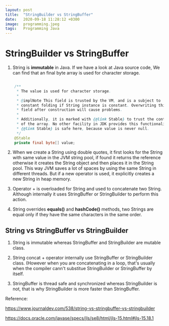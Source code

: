 ```yaml
---
layout: post
title:  "StringBuilder vs StringBuffer"
date:   2020-09-18 11:28:12 +0300
image:  programming.jpeg
tags:   Programming Java
---
```



# StringBuilder vs StringBuffer

1. String is **immutable** in Java. If we have a look at Java source code, We can find that an final byte array is used for character storage. 

```java

    /**
     * The value is used for character storage.
     *
     * @implNote This field is trusted by the VM, and is a subject to
     * constant folding if String instance is constant. Overwriting this
     * field after construction will cause problems.
     *
     * Additionally, it is marked with {@link Stable} to trust the contents
     * of the array. No other facility in JDK provides this functionality (yet).
     * {@link Stable} is safe here, because value is never null.
     */
    @Stable
    private final byte[] value;

```

2. When we create a String using double quotes, it first looks for the String with same value in the JVM string pool, if found it returns the reference otherwise it creates the String object and then places it in the String pool. This way JVM saves a lot of spaces by using the same String in different threads. But if a new operator is used, it explicitly creates a new String in heap memory.

3. Operator + is overloaded for String and used to concatenate two String. Although internally it uses StringBuffer or StringBuilder to perform this action.

4. String overrides **equals()** and **hashCode()** methods, two Strings are equal only if they have the same characters in the same order. 

## String vs StringBuffer vs StringBuilder

1. String is immutable whereas StringBuffer and StringBuilder are mutable class. 
   
2. String concat + operator internally use StringBuffer or StringBuilder class.  (However when you are concatenating in a loop, that's usually when the compiler cann't substitue StringBuilder or StringBuffer by itself.
   
3. StringBuffer is thread safe and synchronized whereas StringBuilder is not, that is why StringBuilder is more faster than StringBuffer.


Reference: 

https://www.journaldev.com/538/string-vs-stringbuffer-vs-stringbuilder

https://docs.oracle.com/javase/specs/jls/se8/html/jls-15.html#jls-15.18.1